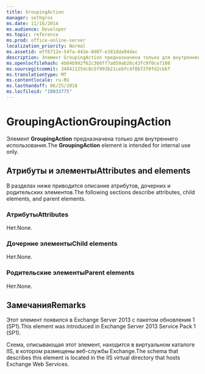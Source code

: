 ```yaml
---
title: GroupingAction
manager: sethgros
ms.date: 11/16/2014
ms.audience: Developer
ms.topic: reference
ms.prod: office-online-server
localization_priority: Normal
ms.assetid: eff6712e-54fa-442e-8d07-e181dda94dac
description: Элемент GroupingAction предназначена только для внутреннего использования.
ms.openlocfilehash: 4b04b992f62c366ff7a059ab26c43fc9f0ce7108
ms.sourcegitcommit: 34041125dc8c5f993b21cebfc4f8b72f0fd2cb6f
ms.translationtype: MT
ms.contentlocale: ru-RU
ms.lasthandoff: 06/25/2018
ms.locfileid: "19833775"
---
```

# <a name="groupingaction"></a><span data-ttu-id="fe1ab-103">GroupingAction</span><span class="sxs-lookup"><span data-stu-id="fe1ab-103">GroupingAction</span></span>

<span data-ttu-id="fe1ab-104">Элемент **GroupingAction** предназначена только для внутреннего использования.</span><span class="sxs-lookup"><span data-stu-id="fe1ab-104">The **GroupingAction** element is intended for internal use only.</span></span> 

## <a name="attributes-and-elements"></a><span data-ttu-id="fe1ab-105">Атрибуты и элементы</span><span class="sxs-lookup"><span data-stu-id="fe1ab-105">Attributes and elements</span></span>

<span data-ttu-id="fe1ab-106">В разделах ниже приводится описание атрибутов, дочерних и родительских элементов.</span><span class="sxs-lookup"><span data-stu-id="fe1ab-106">The following sections describe attributes, child elements, and parent elements.</span></span>
  
### <a name="attributes"></a><span data-ttu-id="fe1ab-107">Атрибуты</span><span class="sxs-lookup"><span data-stu-id="fe1ab-107">Attributes</span></span>

<span data-ttu-id="fe1ab-108">Нет.</span><span class="sxs-lookup"><span data-stu-id="fe1ab-108">None.</span></span>
  
### <a name="child-elements"></a><span data-ttu-id="fe1ab-109">Дочерние элементы</span><span class="sxs-lookup"><span data-stu-id="fe1ab-109">Child elements</span></span>

<span data-ttu-id="fe1ab-110">Нет.</span><span class="sxs-lookup"><span data-stu-id="fe1ab-110">None.</span></span>
  
### <a name="parent-elements"></a><span data-ttu-id="fe1ab-111">Родительские элементы</span><span class="sxs-lookup"><span data-stu-id="fe1ab-111">Parent elements</span></span>

<span data-ttu-id="fe1ab-112">Нет.</span><span class="sxs-lookup"><span data-stu-id="fe1ab-112">None.</span></span>
  
## <a name="remarks"></a><span data-ttu-id="fe1ab-113">Замечания</span><span class="sxs-lookup"><span data-stu-id="fe1ab-113">Remarks</span></span>

<span data-ttu-id="fe1ab-114">Этот элемент появился в Exchange Server 2013 с пакетом обновления 1 (SP1).</span><span class="sxs-lookup"><span data-stu-id="fe1ab-114">This element was introduced in Exchange Server 2013 Service Pack 1 (SP1).</span></span>
  
<span data-ttu-id="fe1ab-115">Схема, описывающая этот элемент, находится в виртуальном каталоге IIS, в котором размещены веб-службы Exchange.</span><span class="sxs-lookup"><span data-stu-id="fe1ab-115">The schema that describes this element is located in the IIS virtual directory that hosts Exchange Web Services.</span></span>
  

